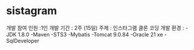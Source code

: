 # sistagram

개발 참여 인원 :1인
개발 기간 : 2주 (15일)
주제 : 인스타그램 클론 코딩 
개발 환경 : 
-JDK 1.8.0
-Maven
-STS3
-Mybatis
-Tomcat 9.0.84
-Oracle 21 xe
-SqlDeveloper
